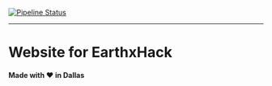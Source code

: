 [![Pipeline Status](https://github.com/weareasterisk/earthxhack/workflows/production-deployment/badge.svg)](https://github.com/weareasterisk/earthxhack/actions)

***
# Website for EarthxHack
#### Made with ❤️ in Dallas
